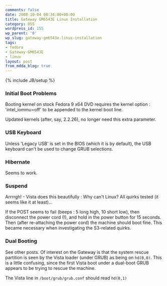 ```yaml
---
comments: false
date: 2008-10-04 00:34:00+00:00
title: Gateway GM6543E Linux Installation
category: OSS
wordpress_id: 155
wp_parent: '0'
wp_slug: gateway-gm6543e-linux-installation
tags:
- fedora
- Gateway-GM6543E
- linux
layout: post
from_mdda_blog: true
---
```

{% include JB/setup %}


### Initial Boot Problems

  
Booting kernel on stock Fedora 9 x64 DVD requires the kernel option : 'intel_iommu=off' to be appended to the kernel boot line.  
  
Updated kernels (after, say, 2.2.26), no longer need this extra parameter.  
  


### USB Keyboard

  
Unless 'Legacy USB' is set in the BIOS (which it is by default), the USB keyboard can't be used to change GRUB selections.  
  


### Hibernate

  
Seems to work.  
  


### Suspend

  
Arrrrgh! - Vista does this beautifully : Why can't Linux?  All quirks tested (it seems like it at least)...  
  
If the POST seems to fail (beeps :  5 long high, 10 short low), then disconnect the power cord (!), and hold in the power button for 15 seconds.  Then (after re-attaching the power cord) the machine should boot fine.  This became necessary when investigating the S3-related quirks.  
  


### Dual Booting

  
See other posts.  Of interest on the Gateway is that the system rescue partition is seen by the Vista loader (under GRUB) as being on `hd(0,0)`.  This is a little confusing, since the first Vista boot under a dual-boot GRUB appears to be trying to rescue the machine.    
  
The Vista line in `/boot/grub/grub.conf` should read `hd(0,1)`
